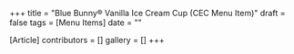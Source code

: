 +++
title = "Blue Bunny® Vanilla Ice Cream Cup (CEC Menu Item)"
draft = false
tags = [Menu Items]
date = ""

[Article]
contributors = []
gallery = []
+++